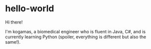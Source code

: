 # hello-world

Hi there!

I'm kogamas, a biomedical engineer who is fluent in Java, C#, and is currently learning Python (spoiler, everything is different but also the same!).
